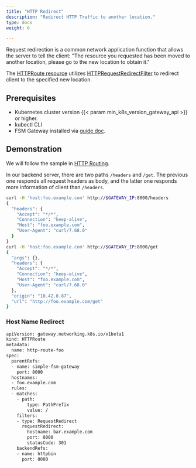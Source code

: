```yaml
---
title: "HTTP Redirect"
description: "Redirect HTTP Traffic to another location."
type: docs
weight: 6

---
```


Request redirection is a common network application function that allows the server to tell the client: "The resource you requested has been moved to another location, please go to the new location to obtain it."

The [HTTPRoute resource](https://gateway-api.sigs.k8s.io/api-types/httproute) utilizes [HTTPRequestRedirectFilter](https://gateway-api.sigs.k8s.io/references/spec/#gateway.networking.k8s.io/v1beta1.HTTPRequestRedirectFilter) to redirect client to the specified new location.

## Prerequisites

- Kubernetes cluster version {{< param min_k8s_version_gateway_api >}} or higher.
- kubectl CLI
- FSM Gateway installed via [guide doc](/guides/traffic_management/ingress/fsm_gateway/installation).

## Demonstration

We will follow the sample in [HTTP Routing](/guides/traffic_management/ingress/fsm_gateway/http_routing/#deploy-example).

In our backend server, there are two paths `/headers` and `/get`. The previous one responds all request headers as body, and the latter one responds more information of client than `/headers`.

```bash
curl -H 'host:foo.example.com' http://$GATEWAY_IP:8000/headers
{
  "headers": {
    "Accept": "*/*",
    "Connection": "keep-alive",
    "Host": "foo.example.com",
    "User-Agent": "curl/7.68.0"
  }
}
curl -H 'host:foo.example.com' http://$GATEWAY_IP:8000/get
{
  "args": {},
  "headers": {
    "Accept": "*/*",
    "Connection": "keep-alive",
    "Host": "foo.example.com",
    "User-Agent": "curl/7.68.0"
  },
  "origin": "10.42.0.87",
  "url": "http://foo.example.com/get"
}
```

### Host Name Redirect

```bash
apiVersion: gateway.networking.k8s.io/v1beta1
kind: HTTPRoute
metadata:
  name: http-route-foo
spec:
  parentRefs:
  - name: simple-fsm-gateway
    port: 8000
  hostnames:
  - foo.example.com
  rules:
  - matches:
    - path:
        type: PathPrefix
        value: /
    filters:
    - type: RequestRedirect
      requestRedirect:
        hostname: bar.example.com
        port: 8000
        statusCode: 301
    backendRefs:
    - name: httpbin
      port: 8080
```
